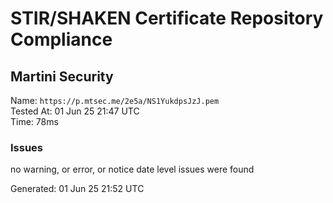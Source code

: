# STIR/SHAKEN Certificate Repository Compliance

## Martini Security

Name: `https://p.mtsec.me/2e5a/NS1YukdpsJzJ.pem`\
Tested At: 01 Jun 25 21:47 UTC\
Time: 78ms

### Issues

no warning, or error, or notice date level issues were found

Generated: 01 Jun 25 21:52 UTC